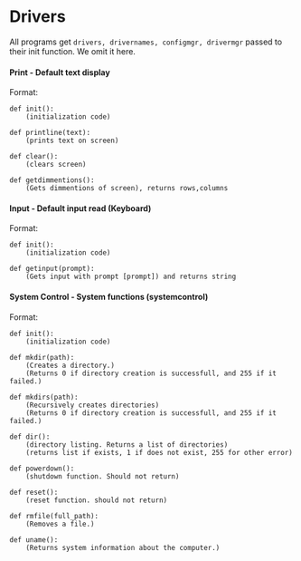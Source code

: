 # Drivers
All programs get `drivers, drivernames, configmgr, drivermgr` passed to their init function. We omit it here.
#### Print - Default text display
Format:
```
def init():
    (initialization code)

def printline(text):
    (prints text on screen)

def clear():
    (clears screen)

def getdimmentions():
    (Gets dimmentions of screen), returns rows,columns
```

#### Input - Default input read (Keyboard)
Format:
```
def init():
    (initialization code)

def getinput(prompt):
    (Gets input with prompt [prompt]) and returns string
```
#### System Control - System functions (systemcontrol)
Format:
```
def init():
    (initialization code)

def mkdir(path):
    (Creates a directory.)
    (Returns 0 if directory creation is successfull, and 255 if it failed.)

def mkdirs(path):
    (Recursively creates directories)
    (Returns 0 if directory creation is successfull, and 255 if it failed.)

def dir():
    (directory listing. Returns a list of directories)
    (returns list if exists, 1 if does not exist, 255 for other error)

def powerdown():
    (shutdown function. Should not return)

def reset():
    (reset function. should not return)

def rmfile(full_path):
    (Removes a file.)

def uname():
    (Returns system information about the computer.)
```